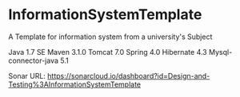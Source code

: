 # InformationSystemTemplate


A Template for information system from a university's Subject

Java 1.7 SE
Maven 3.1.0 
Tomcat 7.0
Spring 4.0
Hibernate 4.3
Mysql-connector-java 5.1

Sonar URL:
https://sonarcloud.io/dashboard?id=Design-and-Testing%3AInformationSystemTemplate
